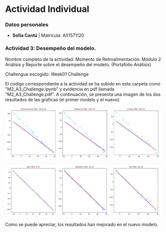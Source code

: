 # **Actividad Individual**

### **Datos personales**
- **Sofía Cantú** | Matrícula: A01571120

### **Actividad 3: Desempeño del modelo.**

Nombre completo de la actividad: Momento de Retroalimentación: Módulo 2 Análisis y Reporte sobre el desempeño del modelo. (Portafolio Análisis)

Challengue escogido: Week01 Challenge

El codigo correspondiente a la actividad se ha subido en esta carpeta como "M2_A3_Challenge.ipynb" y evidencia en pdf llamada "M2_A3_Challenge.pdf". A continuación, se presenta una imagen de los dos resultados de las graficas (el primer modelo y el nuevo):

<p align="center">
  <img src="/ArchivosExtras/M2_A3_Graficas1.png" alt="Resultados de la Actividad 3" width="800"/>
</p>

<p align="center">
  <img src="/ArchivosExtras/M2_A3_Graficas2.png" alt="Resultados de la Actividad 3" width="800"/>
</p>

Como se puede apreciar, los resultados han mejorado en el nuevo modelo. 
